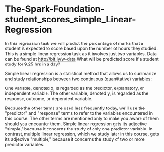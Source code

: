 # The-Spark-Foundation-student_scores_simple_Linear-Regression


In this regression task we will predict the percentage of marks that a student is expected to
score based upon the number of hours they studied. This is a simple linear regression task as it
involves just two variables. Data can be found at http://bit.ly/w-data
What will be predicted score if a student study for 9.25 hrs in a day?


Simple linear regression is a statistical method that allows us to summarize and study relationships between two continuous (quantitative) variables:

One variable, denoted x, is regarded as the predictor, explanatory, or independent variable.
The other variable, denoted y, is regarded as the response, outcome, or dependent variable.

Because the other terms are used less frequently today, we'll use the "predictor" and "response" terms to refer to the variables encountered in this course. The other terms are mentioned only to make you aware of them should you encounter them. Simple linear regression gets its adjective "simple," because it concerns the study of only one predictor variable. In contrast, multiple linear regression, which we study later in this course, gets its adjective "multiple," because it concerns the study of two or more predictor variables.
